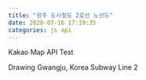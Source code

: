 ```yaml
---
title: "광주 도시철도 2호선 노선도"
date: 2020-07-16 17:19:35
categories: js api
---
```


Kakao Map API Test

Drawing Gwangju, Korea Subway Line 2 


<div id="map" style="width:100%;height:500px;"></div>

<script type="text/javascript" src="//dapi.kakao.com/v2/maps/sdk.js?appkey=5bf4bd144dadbaeece33e4747d7a3549"></script>
<script>
var mapContainer = document.getElementById('map'), // 지도를 표시할 div  
    mapOption = { 
        center: new kakao.maps.LatLng(35.151523, 126.869565), // 지도의 중심좌표
        level: 7 // 지도의 확대 레벨
    };

var map = new kakao.maps.Map(mapContainer, mapOption);

var linePath = [
    new kakao.maps.LatLng(35.158525, 126.848378),
    new kakao.maps.LatLng(35.151740, 126.848378),
    new kakao.maps.LatLng(35.148202, 126.848378),
    new kakao.maps.LatLng(35.146706, 126.848664),
    new kakao.maps.LatLng(35.147235, 126.850261),
    new kakao.maps.LatLng(35.148047, 126.852013),
    new kakao.maps.LatLng(35.147799, 126.856563),
    new kakao.maps.LatLng(35.146291, 126.856963),
    new kakao.maps.LatLng(35.144288, 126.857258),
    new kakao.maps.LatLng(35.140974, 126.858588),
    new kakao.maps.LatLng(35.137385, 126.858963),
    new kakao.maps.LatLng(35.133046, 126.859388),
    new kakao.maps.LatLng(35.132538, 126.859964),
    new kakao.maps.LatLng(35.132602, 126.860602),
    new kakao.maps.LatLng(35.132666, 126.866380),
    new kakao.maps.LatLng(35.133174, 126.869385),
    new kakao.maps.LatLng(35.133407, 126.870133),
    new kakao.maps.LatLng(35.134486, 126.872023),
    new kakao.maps.LatLng(35.133864, 126.872257),
    new kakao.maps.LatLng(35.129595, 126.874442),
    new kakao.maps.LatLng(35.128724, 126.874689),
    new kakao.maps.LatLng(35.126375, 126.875196),
    new kakao.maps.LatLng(35.127074, 126.877147),
    new kakao.maps.LatLng(35.127531, 126.878515),
    new kakao.maps.LatLng(35.127624, 126.878966),
    new kakao.maps.LatLng(35.128017, 126.882411),
    new kakao.maps.LatLng(35.128287, 126.883365),
    new kakao.maps.LatLng(35.130177, 126.886511),
    new kakao.maps.LatLng(35.130987, 126.888047),
    new kakao.maps.LatLng(35.131880, 126.890958),
    new kakao.maps.LatLng(35.133355, 126.894103),
    new kakao.maps.LatLng(35.134026, 126.896472),
    new kakao.maps.LatLng(35.134792, 126.899091),
    new kakao.maps.LatLng(35.133289, 126.901663),
    new kakao.maps.LatLng(35.133945, 126.910467),
    new kakao.maps.LatLng(35.134305, 126.914613),
    new kakao.maps.LatLng(35.134501, 126.915842),
    new kakao.maps.LatLng(35.134713, 126.916518),
    new kakao.maps.LatLng(35.134958, 126.917022),
    new kakao.maps.LatLng(35.135642, 126.918041),
    new kakao.maps.LatLng(35.138794, 126.922447),
    new kakao.maps.LatLng(35.139382, 126.922927),
    new kakao.maps.LatLng(35.144088, 126.925864),
    new kakao.maps.LatLng(35.150877, 126.930370),
    new kakao.maps.LatLng(35.151339, 126.930568),
    new kakao.maps.LatLng(35.154682, 126.931923),
    new kakao.maps.LatLng(35.159702, 126.930912),
    new kakao.maps.LatLng(35.160456, 126.930660),
    new kakao.maps.LatLng(35.161124, 126.930215),
    new kakao.maps.LatLng(35.161589, 126.929781),
    new kakao.maps.LatLng(35.162026, 126.929212),
    new kakao.maps.LatLng(35.162454, 126.928259),
    new kakao.maps.LatLng(35.164388, 126.921006),
    new kakao.maps.LatLng(35.166882, 126.911033),
    new kakao.maps.LatLng(35.166989, 126.910676),
    new kakao.maps.LatLng(35.167613, 126.910191),
    new kakao.maps.LatLng(35.173918, 126.912735),
    new kakao.maps.LatLng(35.174328, 126.912713),
    new kakao.maps.LatLng(35.178637, 126.912088),
    new kakao.maps.LatLng(35.180445, 126.911949),
    new kakao.maps.LatLng(35.180919, 126.911676),
    new kakao.maps.LatLng(35.181513, 126.910989),
    new kakao.maps.LatLng(35.182236, 126.909561),
    new kakao.maps.LatLng(35.182820, 126.907236),
    new kakao.maps.LatLng(35.183889, 126.906562),
    new kakao.maps.LatLng(35.184018, 126.903377),
    new kakao.maps.LatLng(35.184245, 126.898726),
    new kakao.maps.LatLng(35.184658, 126.898718),
    new kakao.maps.LatLng(35.186694, 126.898333),
    new kakao.maps.LatLng(35.188406, 126.898985),
    new kakao.maps.LatLng(35.189411, 126.899049),
    new kakao.maps.LatLng(35.190870, 126.899209),
    new kakao.maps.LatLng(35.192617, 126.898643),
    new kakao.maps.LatLng(35.192967, 126.898654),
    new kakao.maps.LatLng(35.193456, 126.898878),
    new kakao.maps.LatLng(35.194085, 126.899530),
    new kakao.maps.LatLng(35.194548, 126.899797),
    new kakao.maps.LatLng(35.196435, 126.899979),
    new kakao.maps.LatLng(35.199789, 126.899819),
    new kakao.maps.LatLng(35.202733, 126.898707),
    new kakao.maps.LatLng(35.201274, 126.893266),
    new kakao.maps.LatLng(35.198016, 126.884971),
    new kakao.maps.LatLng(35.197675, 126.883218),
    new kakao.maps.LatLng(35.197789, 126.877135),
    new kakao.maps.LatLng(35.198147, 126.876430),
    new kakao.maps.LatLng(35.200898, 126.874890),
    new kakao.maps.LatLng(35.202243, 126.874014),
    new kakao.maps.LatLng(35.206410, 126.873383),
    new kakao.maps.LatLng(35.210847, 126.874228),
    new kakao.maps.LatLng(35.211138, 126.874100),
    new kakao.maps.LatLng(35.211332, 126.873885),
    new kakao.maps.LatLng(35.214612, 126.863298),
    new kakao.maps.LatLng(35.217580, 126.855562),
    new kakao.maps.LatLng(35.217684, 126.848743),
    new kakao.maps.LatLng(35.217723, 126.840468),
    new kakao.maps.LatLng(35.217675, 126.837959),
    new kakao.maps.LatLng(35.217215, 126.836307),
    new kakao.maps.LatLng(35.215894, 126.833986),
    new kakao.maps.LatLng(35.213348, 126.829543),
    new kakao.maps.LatLng(35.212007, 126.827761),
    new kakao.maps.LatLng(35.205162, 126.820561),
    new kakao.maps.LatLng(35.204214, 126.819893),
    new kakao.maps.LatLng(35.202988, 126.819506),
    new kakao.maps.LatLng(35.202433, 126.819530),
    new kakao.maps.LatLng(35.201283, 126.820034),
    new kakao.maps.LatLng(35.193669, 126.823468),
    new kakao.maps.LatLng(35.191859, 126.823925),
    new kakao.maps.LatLng(35.190719, 126.823855),
    new kakao.maps.LatLng(35.188908, 126.823398),
    new kakao.maps.LatLng(35.187213, 126.822249),
    new kakao.maps.LatLng(35.184895, 126.819834),
    new kakao.maps.LatLng(35.183668, 126.818862),
    new kakao.maps.LatLng(35.182171, 126.818112),
    new kakao.maps.LatLng(35.180615, 126.817810),
    new kakao.maps.LatLng(35.179447, 126.817715),
    new kakao.maps.LatLng(35.179050, 126.824774),
    new kakao.maps.LatLng(35.178674, 126.831725),
    new kakao.maps.LatLng(35.178388, 126.833446),
    new kakao.maps.LatLng(35.174953, 126.848378),
    new kakao.maps.LatLng(35.168368, 126.848378),
    new kakao.maps.LatLng(35.158525, 126.848378)
];

var polyline = new kakao.maps.Polyline({
    path: linePath,
    strokeWeight: 5,
    strokeColor: '#0471C3',
    strokeOpacity: 0.7,
    strokeStyle: 'solid'
});

polyline.setMap(map);
 
// 마커를 표시할 위치와 내용을 가지고 있는 객체 배열입니다 
var positions = [
    {content: '<center><div>201 시청역</div></center>', 
     latlng: new kakao.maps.LatLng(35.158525, 126.848378)},
    {content: '<center><div>202 치평역</div></center>', 
     latlng: new kakao.maps.LatLng(35.151740, 126.848378)},
    {content: '<center><div>203 상무역</div></center>', 
     latlng: new kakao.maps.LatLng(35.146706, 126.848664)},
    {content: '<center><div>204 금호역</div></center>', 
     latlng: new kakao.maps.LatLng(35.144288, 126.857258)},
    {content: '<center><div>205 금부역</div></center>', 
     latlng: new kakao.maps.LatLng(35.137385, 126.858963)},
    {content: '<center><div>206 마재역</div></center>', 
     latlng: new kakao.maps.LatLng(35.132602, 126.860602)},
    {content: '<center><div>207 월드컵경기장역</div></center>',
     latlng: new kakao.maps.LatLng(35.133864, 126.872257)},
    {content: '<center><div>208 풍암역</div></center>',
     latlng: new kakao.maps.LatLng(35.127074, 126.877147)},
    {content: '<center><div>209 원광대병원역</div></center>',
     latlng: new kakao.maps.LatLng(35.130177, 126.886511)},
    {content: '<center><div>210 주월역</div></center>',
     latlng: new kakao.maps.LatLng(35.134026, 126.896472)},
    {content: '<center><div>211 백운역</div></center>',
     latlng: new kakao.maps.LatLng(35.133289, 126.901663)},
    {content: '<center><div>212 양림역</div></center>',
     latlng: new kakao.maps.LatLng(35.133945, 126.910467)},
    {content: '<center><div>213 방림역</div></center>',
     latlng: new kakao.maps.LatLng(35.135642, 126.918041)},
    {content: '<center><div>214 남광주역</div></center>',
     latlng: new kakao.maps.LatLng(35.139382, 126.922927)},
    {content: '<center><div>215 조선대역</div></center>',
     latlng: new kakao.maps.LatLng(35.144088, 126.925864)},
    {content: '<center><div>216 지산역</div></center>',
     latlng: new kakao.maps.LatLng(35.151339, 126.930568)},
    {content: '<center><div>217 두암역</div></center>',
     latlng: new kakao.maps.LatLng(35.159702, 126.930912)},
    {content: '<center><div>218 서방사거리역</div></center>',
     latlng: new kakao.maps.LatLng(35.159702, 126.930912)},
    {content: '<center><div>219 광주역</div></center>',
     latlng: new kakao.maps.LatLng(35.166882, 126.911033)},
    {content: '<center><div>220 전남대역</div></center>',
     latlng: new kakao.maps.LatLng(35.173918, 126.912735)},
    {content: '<center><div>221 용봉역</div></center>',
     latlng: new kakao.maps.LatLng(35.180445, 126.911949)},
    {content: '<center><div>222 오치역</div></center>',
     latlng: new kakao.maps.LatLng(35.184018, 126.903377)},
    {content: '<center><div>223 매곡역</div></center>',
     latlng: new kakao.maps.LatLng(35.189411, 126.899049)},
    {content: '<center><div>224 삼각역</div></center>',
     latlng: new kakao.maps.LatLng(35.194548, 126.899797)},
    {content: '<center><div>225 일곡역</div></center>',
     latlng: new kakao.maps.LatLng(35.202733, 126.898707)},
    {content: '<center><div>226 본촌산단역</div></center>',
     latlng: new kakao.maps.LatLng(35.198016, 126.884971)},
    {content: '<center><div>227 양산공원역</div></center>',
     latlng: new kakao.maps.LatLng(35.200898, 126.874890)},
    {content: '<center><div>228 양산역</div></center>',
     latlng: new kakao.maps.LatLng(35.206410, 126.873383)},
    {content: '<center><div>229 용두역</div></center>',
     latlng: new kakao.maps.LatLng(35.210847, 126.874228)},
    {content: '<center><div>230 신용역</div></center>',
     latlng: new kakao.maps.LatLng(35.214612, 126.863298)},
    {content: '<center><div>231 지스트역</div></center>',
     latlng: new kakao.maps.LatLng(35.217684, 126.848743)},
    {content: '<center><div>232 첨단역</div></center>',
     latlng: new kakao.maps.LatLng(35.217723, 126.840468)},
    {content: '<center><div>233 응암공원역</div></center>',
     latlng: new kakao.maps.LatLng(35.215894, 126.833986)},
    {content: '<center><div>234 수완솔빛역</div></center>',
     latlng: new kakao.maps.LatLng(35.201283, 126.820034)},
    {content: '<center><div>235 수완역</div></center>',
     latlng: new kakao.maps.LatLng(35.190719, 126.823855)},
    {content: '<center><div>236 운남역</div></center>',
     latlng: new kakao.maps.LatLng(35.179447, 126.817715)},
    {content: '<center><div>237 신가역</div></center>',
     latlng: new kakao.maps.LatLng(35.179050, 126.824774)},
    {content: '<center><div>238 유덕역</div></center>',
     latlng: new kakao.maps.LatLng(35.168368, 126.848378)}
];

for (var i = 0; i < positions.length; i ++) {
    var marker = new kakao.maps.Marker({
        map: map, // 마커를 표시할 지도
        position: positions[i].latlng // 마커의 위치
    });
    
    var infowindow = new kakao.maps.InfoWindow({
        content: positions[i].content
    });

    kakao.maps.event.addListener(marker, 'mouseover', makeOverListener(map, marker, infowindow));
    kakao.maps.event.addListener(marker, 'mouseout', makeOutListener(infowindow));
}

// 인포윈도우를 표시하는 클로저를 만드는 함수입니다 
function makeOverListener(map, marker, infowindow) {
    return function() {
        infowindow.open(map, marker);
    };
}

// 인포윈도우를 닫는 클로저를 만드는 함수입니다 
function makeOutListener(infowindow) {
    return function() {
        infowindow.close();
    };
}

</script>
